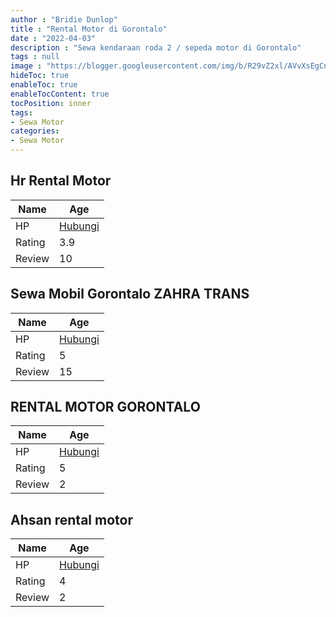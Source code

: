 ```yaml
---
author : "Bridie Dunlop"
title : "Rental Motor di Gorontalo"
date : "2022-04-03"
description : "Sewa kendaraan roda 2 / sepeda motor di Gorontalo"
tags : null
image : "https://blogger.googleusercontent.com/img/b/R29vZ2xl/AVvXsEgCnpus4F3dXd2pt3eUbbcSddtwEaUJxlZjdQTZPziwnuP9RvdZeDKiXo6PfEbxG9xmwQrzoI3wnmbOIZPto9gtvxv2aOnu8_t0BBEPFphFmL1QIsS7nMXwACPrdeL5CS-kXIJnQzdinLcIW3wnk-htNzHu2fyi4Zl43HXPYljr-Hp84kIa79ZNB2A02w/w300-h200/rental-motor-di-gorontalo.png"
hideToc: true
enableToc: true
enableTocContent: true
tocPosition: inner
tags:
- Sewa Motor
categories:
- Sewa Motor
---
```



## Hr Rental Motor

Name | Age
--------|------
HP | [Hubungi](https://pcandroidplayer.blogspot.com/?clayads=https://getnumber.ndower.dev?phone=MDgxMzQwNDA3NTUy)
Rating | 3.9
Review | 10


## Sewa Mobil Gorontalo ZAHRA TRANS

Name | Age
--------|------
HP | [Hubungi](https://pcandroidplayer.blogspot.com/?clayads=https://getnumber.ndower.dev?phone=MDg1Mjk5OTQ0MTY5)
Rating | 5
Review | 15


## RENTAL MOTOR GORONTALO

Name | Age
--------|------
HP | [Hubungi](https://pcandroidplayer.blogspot.com/?clayads=https://getnumber.ndower.dev?phone=MDgyMTk1NTk0MjI0)
Rating | 5
Review | 2


## Ahsan rental motor

Name | Age
--------|------
HP | [Hubungi](https://pcandroidplayer.blogspot.com/?clayads=https://getnumber.ndower.dev?phone=MDgyMTk1NTk0MjI0)
Rating | 4
Review | 2


